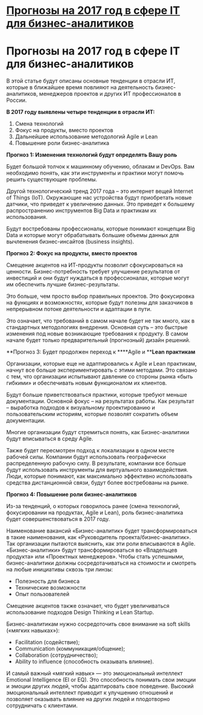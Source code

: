 # [Прогнозы на 2017 год в сфере IT для бизнес-аналитиков](http://iiba.ru/prognozy-na-2017-god-v-sfere-it-dlya-biznes-analitikov/)

# Прогнозы на 2017 год в сфере IT для бизнес-аналитиков

В этой статье будут описаны основные тенденции в отрасли ИТ, которые в ближайшее время повлияют на деятельность бизнес-аналитиков, менеджеров проектов и других ИТ профессионалов в России.

**В 2017 году выявлены четыре тенденции в отрасли ИТ:**

1. Смена технологий
2. Фокус на продукты, вместо проектов
3. Дальнейшее использование методологий Agile и Lean
4. Повышение роли бизнес-аналитика

**Прогноз 1: Изменения технологий будут определять Вашу роль**

Будет большой толчок к машинному обучению, облакам и DevOps. Вам необходимо понять, как эти инструменты и практики могут помочь решить существующие проблемы.

Другой технологический тренд 2017 года – это интернет вещей Internet of Things (IoT). Окружающие нас устройства будут приобретать новые датчики, что приведет к увеличению данных. Это приведет к большему распространению инструментов Big Data и практикам их использования.

Будут востребованы профессионалы, которые понимают концепции Big Data и которые могут обрабатывать большие объемы данных для вычленения бизнес-инсайтов (business insights).

**Прогноз 2: Фокус на продукты, вместо проектов**

Смещение акцентов на ИТ-продукты позволит сфокусироваться на ценности. Бизнес-потребность требует улучшение результатов от инвестиций и они будут нуждаться в профессионалах, которые могут им обеспечить лучшие бизнес-результаты.

Это больше, чем просто выбор правильных проектов. Это фокусировка на функциях и возможностях, которые будут полезны для заказчиков в непрерывном потоке деятельности и адаптации в пути.

Это означает, что требований в самом начале будет не так много, как в стандартных методологиях внедрения. Основная суть – это быстрые изменения под новые возникающие требования к продукту. В самом начале будет только предварительный (прогнозный) дизайн решений.

**Прогноз 3: Будет продолжен переход к ****Agile и ****Lean практикам**

Организации, которые еще не адаптировались к Agile и Lean практикам, начнут все больше экспериментировать с этими методами. Это связано с тем, что организации испытывают давление со стороны рынка «быть гибкими» и обеспечивать новым функционалом их клиентов.

Будут больше приветствоваться практики, которые требуют меньше документации. Основной фокус – на результатах работы. Как результат – выработка подходов к визуальному проектированию и пользовательским историям, которые позволят сократить объем документации.

Многие организации будут стремиться понять, как Бизнес-аналитики будут вписываться в среду Agile.

Также будет пересмотрен подход к локализации в одном месте рабочей силы. Компании будут использовать географически распределенную рабочую силу. В результате, компании все больше будут использовать инструменты для виртуального взаимодействия. Люди, которые понимают, как максимально эффективно использовать средства дистанционной связи, будут более востребованы на рынке.

**Прогноз 4: Повышение роли бизнес-аналитиков**

Из-за тенденций, о которых говорилось ранее (смена технологий, фокусировании на продуктах, Agile и Lean), роль бизнес-аналитика будет совершенствоваться в 2017 году.

Наименование вакансий «Бизнес-аналитик» будет трансформироваться в такие наименования, как «Руководитель проекта/бизнес-аналитик». Так организации пытаются выяснить, как эти роли вписываются в Agile. «Бизнес-аналитики» будут трансформироваться во «Владельцев продукта» или «Проектных менеджеров». Чтобы стать успешными, бизнес-аналитики должны сосредотачиваться на стоимости и смотреть на любые инициативы сквозь три линзы:

- Полезность для бизнеса
- Технические возможности
- Опыт пользователей

Смещение акцентов также означает, что будет увеличиваться использование подходов Design Thinking и Lean Startup.

Бизнес-аналитикам нужно сосредоточить свое внимание на soft skills («мягких навыках»):

- Facilitation (содействие);
- Communication (коммуникация/общение);
- Collaboration (сотрудничество);
- Ability to influence (способность оказывать влияние).

И самый важный «мягкий навык» — это эмоциональный интеллект Emotional Intelligence (EI or EQ). Это способность понимать свои эмоции и эмоции других людей, чтобы адаптировать свое поведение. Высокий эмоциональный интеллект приводит к улучшению отношений и позволяет оказывать влияние на других людей и плодотворно сотрудничать с клиентами.